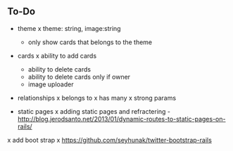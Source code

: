 

To-Do 
------------------------------------------------------


- theme 
	x theme: string, image:string
	- only show cards that belongs to the theme

- cards
	x ability to add cards
	- ability to delete cards 
	- ability to delete cards only if owner
	- image uploader

- relationships
	x belongs to 
	x has many 
	x strong params 
 
 - static pages
	x adding static pages and refractering 
		- http://blog.jerodsanto.net/2013/01/dynamic-routes-to-static-pages-on-rails/

x add boot strap
	x https://github.com/seyhunak/twitter-bootstrap-rails
